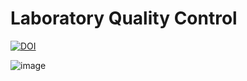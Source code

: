 # Laboratory Quality Control
[![DOI](https://zenodo.org/badge/DOI/10.5281/zenodo.17298007.svg)](https://doi.org/10.5281/zenodo.17298007)

![image](https://github.com/christianrickert/LaQuacco/assets/19319377/80dad1f9-3ecf-4be1-afbb-46438bd0066f)
